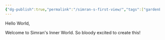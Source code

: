 ```yaml
---
{"dg-publish":true,"permalink":"/simran-s-first-view/","tags":["gardenEntry"]}
---
```


Hello World,

Welcome to Simran's Inner World. So bloody excited to create this!

